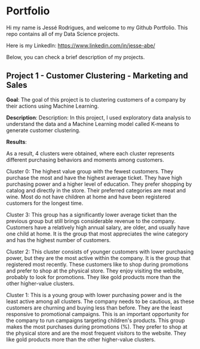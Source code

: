 # Portfolio
Hi my name is Jessé Rodrigues, and welcome to my Github Portfolio.
This repo contains all of my Data Science projects.

Here is my LinkedIn: https://www.linkedin.com/in/jesse-abe/

Below, you can check a brief description of my projects.

## Project 1 - Customer Clustering - Marketing and Sales
**Goal**: The goal of this project is to clustering customers of a company by their actions using Machine Learning.

**Description**: Description: In this project, I used exploratory data analysis to understand the data and a Machine Learning model called K-means to generate customer clustering.

**Results**: 

As a result, 4 clusters were obtained, where each cluster represents different purchasing behaviors and moments among customers.

Cluster 0: The highest value group with the fewest customers. They purchase the most and have the highest average ticket. They have high purchasing power and a higher level of education. They prefer shopping by catalog and directly in the store. Their preferred categories are meat and wine. Most do not have children at home and have been registered customers for the longest time.

Cluster 3: This group has a significantly lower average ticket than the previous group but still brings considerable revenue to the company. Customers have a relatively high annual salary, are older, and usually have one child at home. It is the group that most appreciates the wine category and has the highest number of customers.

Cluster 2: This cluster consists of younger customers with lower purchasing power, but they are the most active within the company. It is the group that registered most recently. These customers like to shop during promotions and prefer to shop at the physical store. They enjoy visiting the website, probably to look for promotions. They like gold products more than the other higher-value clusters.

Cluster 1: This is a young group with lower purchasing power and is the least active among all clusters. The company needs to be cautious, as these customers are churning and buying less than before. They are the least responsive to promotional campaigns. This is an important opportunity for the company to run campaigns targeting children's products. This group makes the most purchases during promotions (%). They prefer to shop at the physical store and are the most frequent visitors to the website. They like gold products more than the other higher-value clusters.